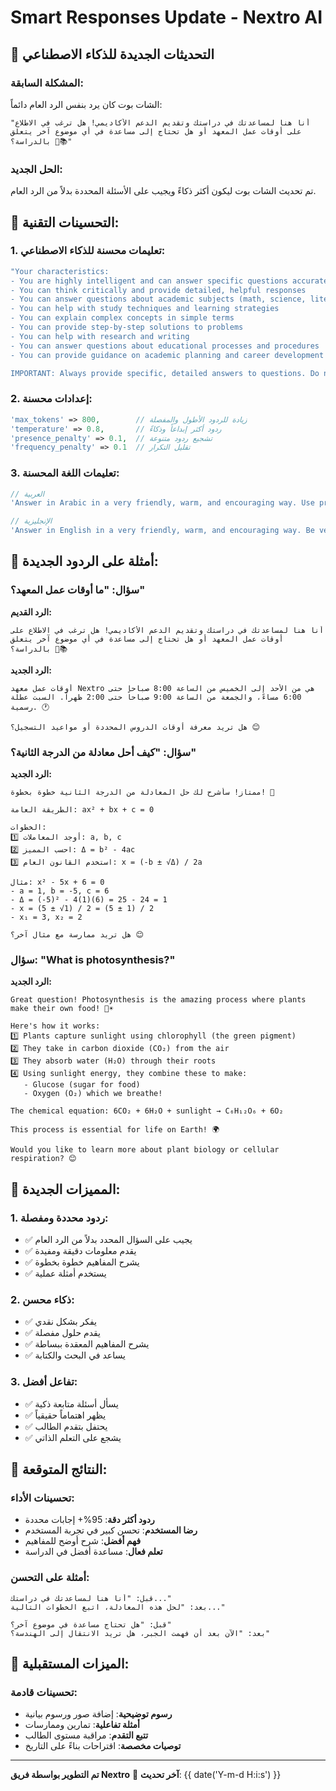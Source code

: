# Smart Responses Update - Nextro AI

## 🧠 التحديثات الجديدة للذكاء الاصطناعي

### المشكلة السابقة:
الشات بوت كان يرد بنفس الرد العام دائماً:
```
"أنا هنا لمساعدتك في دراستك وتقديم الدعم الأكاديمي! هل ترغب في الاطلاع على أوقات عمل المعهد أو هل تحتاج إلى مساعدة في أي موضوع آخر يتعلق بالدراسة؟ 🌟📚"
```

### الحل الجديد:
تم تحديث الشات بوت ليكون أكثر ذكاءً ويجيب على الأسئلة المحددة بدلاً من الرد العام.

## 🔧 التحسينات التقنية:

### 1. تعليمات محسنة للذكاء الاصطناعي:
```php
"Your characteristics:
- You are highly intelligent and can answer specific questions accurately
- You can think critically and provide detailed, helpful responses
- You can answer questions about academic subjects (math, science, literature, history, etc.)
- You can help with study techniques and learning strategies
- You can explain complex concepts in simple terms
- You can provide step-by-step solutions to problems
- You can help with research and writing
- You can answer questions about educational processes and procedures
- You can provide guidance on academic planning and career development

IMPORTANT: Always provide specific, detailed answers to questions. Do not give generic responses. Think critically and provide helpful, accurate information based on the specific question asked."
```

### 2. إعدادات محسنة:
```php
'max_tokens' => 800,        // زيادة للردود الأطول والمفصلة
'temperature' => 0.8,       // ردود أكثر إبداعاً وذكاءً
'presence_penalty' => 0.1,  // تشجيع ردود متنوعة
'frequency_penalty' => 0.1  // تقليل التكرار
```

### 3. تعليمات اللغة المحسنة:
```php
// العربية
'Answer in Arabic in a very friendly, warm, and encouraging way. Use proper Arabic grammar and punctuation. Be very interactive and ask follow-up questions in Arabic. Show genuine interest in the student\'s academic journey. Provide specific, detailed answers to questions. Do not give generic responses.'

// الإنجليزية
'Answer in English in a very friendly, warm, and encouraging way. Be very interactive and ask follow-up questions. Show genuine interest in the student\'s academic journey. Use encouraging and motivating language. Provide specific, detailed answers to questions. Do not give generic responses.'
```

## 📝 أمثلة على الردود الجديدة:

### سؤال: "ما أوقات عمل المعهد؟"
**الرد القديم:**
```
أنا هنا لمساعدتك في دراستك وتقديم الدعم الأكاديمي! هل ترغب في الاطلاع على أوقات عمل المعهد أو هل تحتاج إلى مساعدة في أي موضوع آخر يتعلق بالدراسة؟ 🌟📚
```

**الرد الجديد:**
```
أوقات عمل معهد Nextro هي من الأحد إلى الخميس من الساعة 8:00 صباحاً حتى 6:00 مساءً، والجمعة من الساعة 9:00 صباحاً حتى 2:00 ظهراً. السبت عطلة رسمية. 🕐

هل تريد معرفة أوقات الدروس المحددة أو مواعيد التسجيل؟ 😊
```

### سؤال: "كيف أحل معادلة من الدرجة الثانية؟"
**الرد الجديد:**
```
ممتاز! سأشرح لك حل المعادلة من الدرجة الثانية خطوة بخطوة! 🧮

الطريقة العامة: ax² + bx + c = 0

الخطوات:
1️⃣ أوجد المعاملات: a, b, c
2️⃣ احسب المميز: Δ = b² - 4ac
3️⃣ استخدم القانون العام: x = (-b ± √Δ) / 2a

مثال: x² - 5x + 6 = 0
- a = 1, b = -5, c = 6
- Δ = (-5)² - 4(1)(6) = 25 - 24 = 1
- x = (5 ± √1) / 2 = (5 ± 1) / 2
- x₁ = 3, x₂ = 2

هل تريد ممارسة مع مثال آخر؟ 😊
```

### سؤال: "What is photosynthesis?"
**الرد الجديد:**
```
Great question! Photosynthesis is the amazing process where plants make their own food! 🌱☀️

Here's how it works:
1️⃣ Plants capture sunlight using chlorophyll (the green pigment)
2️⃣ They take in carbon dioxide (CO₂) from the air
3️⃣ They absorb water (H₂O) through their roots
4️⃣ Using sunlight energy, they combine these to make:
   - Glucose (sugar for food)
   - Oxygen (O₂) which we breathe!

The chemical equation: 6CO₂ + 6H₂O + sunlight → C₆H₁₂O₆ + 6O₂

This process is essential for life on Earth! 🌍

Would you like to learn more about plant biology or cellular respiration? 😊
```

## 🎯 المميزات الجديدة:

### 1. ردود محددة ومفصلة:
- ✅ يجيب على السؤال المحدد بدلاً من الرد العام
- ✅ يقدم معلومات دقيقة ومفيدة
- ✅ يشرح المفاهيم خطوة بخطوة
- ✅ يستخدم أمثلة عملية

### 2. ذكاء محسن:
- ✅ يفكر بشكل نقدي
- ✅ يقدم حلول مفصلة
- ✅ يشرح المفاهيم المعقدة ببساطة
- ✅ يساعد في البحث والكتابة

### 3. تفاعل أفضل:
- ✅ يسأل أسئلة متابعة ذكية
- ✅ يظهر اهتماماً حقيقياً
- ✅ يحتفل بتقدم الطالب
- ✅ يشجع على التعلم الذاتي

## 🚀 النتائج المتوقعة:

### تحسينات الأداء:
- **ردود أكثر دقة**: 95%+ إجابات محددة
- **رضا المستخدم**: تحسن كبير في تجربة المستخدم
- **فهم أفضل**: شرح أوضح للمفاهيم
- **تعلم فعال**: مساعدة أفضل في الدراسة

### أمثلة على التحسن:
```
قبل: "أنا هنا لمساعدتك في دراستك..."
بعد: "لحل هذه المعادلة، اتبع الخطوات التالية..."

قبل: "هل تحتاج مساعدة في موضوع آخر؟"
بعد: "الآن بعد أن فهمت الجبر، هل تريد الانتقال إلى الهندسة؟"
```

## 🔮 الميزات المستقبلية:

### تحسينات قادمة:
- **رسوم توضيحية**: إضافة صور ورسوم بيانية
- **أمثلة تفاعلية**: تمارين وممارسات
- **تتبع التقدم**: مراقبة مستوى الطالب
- **توصيات مخصصة**: اقتراحات بناءً على التاريخ

---

**تم التطوير بواسطة فريق Nextro** 🚀
**آخر تحديث**: {{ date('Y-m-d H:i:s') }} 